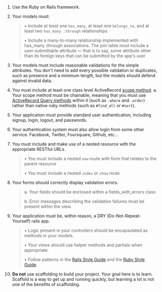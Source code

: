 1. Use the Ruby on Rails framework.

2. Your models must:

   > • Include at least one `has_many`, at least one `belongs_to`, and at least two `has_many :through` relationships
   >
   > • Include a many-to-many relationship implemented with has_many :through associations. The join table must include a user-submittable attribute — that is to say, some attribute other than its foreign keys that can be submitted by the app's user

3. Your models must include reasonable validations for the simple attributes. You don't need to add every possible validation or duplicates, such as presence and a minimum length, but the models should defend against invalid data.

4. You must include at least one class level ActiveRecord [scope method](https://guides.rubyonrails.org/active_record_querying.html#scopes). a. Your scope method must be chainable, meaning that you must use [ActiveRecord Query methods](https://guides.rubyonrails.org/active_record_querying.html) within it (such as `.where` and `.order`) rather than native ruby methods (such as `#find_all` or `#sort`).

5. Your application must provide standard user authentication, including signup, login, logout, and passwords.

6. Your authentication system must also allow login from some other service. Facebook, Twitter, Foursquare, Github, etc...

7. You must include and make use of a nested resource with the appropriate RESTful URLs.

   > • You must include a nested `new` route with form that relates to the parent resource
   >
   > • You must include a nested `index` or `show` route

8. Your forms should correctly display validation errors.

   > a. Your fields should be enclosed within a fields_with_errors class
   >
   > b. Error messages describing the validation failures must be present within the view.

9. Your application must be, within reason, a DRY (Do-Not-Repeat-Yourself) rails app.

   > • Logic present in your controllers should be encapsulated as methods in your models.
   >
   > • Your views should use helper methods and partials when appropriate.
   >
   > • Follow patterns in the [Rails Style Guide](https://github.com/bbatsov/rails-style-guide) and the [Ruby Style Guide](https://github.com/bbatsov/ruby-style-guide).

10. **Do not** use scaffolding to build your project. Your goal here is to learn. Scaffold is a way to get up and running quickly, but learning a lot is not one of the benefits of scaffolding.